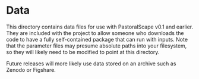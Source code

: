 # Data

This directory contains data files for use with PastoralScape v0.1 and
earlier.  They are included with the project to allow someone who
downloads the code to have a fully self-contained package that can
run with inputs.  Note that the parameter files may presume
absolute paths into your filesystem, so they will likely need to
be modified to point at this directory.

Future releases will more likely use data stored on an archive 
such as Zenodo or Figshare.
